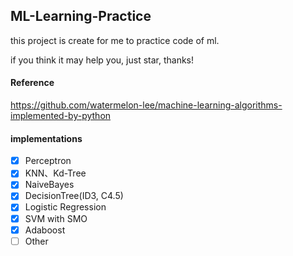 ## ML-Learning-Practice

this project is create for me to practice code of ml.

if you think it may help you, just star, thanks!

#### Reference
https://github.com/watermelon-lee/machine-learning-algorithms-implemented-by-python

#### implementations
- [x] Perceptron
- [x] KNN、Kd-Tree
- [x] NaiveBayes
- [x] DecisionTree(ID3, C4.5)
- [x] Logistic Regression
- [x] SVM with SMO
- [x] Adaboost
- [ ] Other
